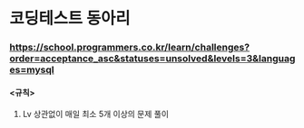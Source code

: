 # 코딩테스트 동아리

### https://school.programmers.co.kr/learn/challenges?order=acceptance_asc&statuses=unsolved&levels=3&languages=mysql

#### <규칙>
1) Lv 상관없이 매일 최소 5개 이상의 문제 풀이
